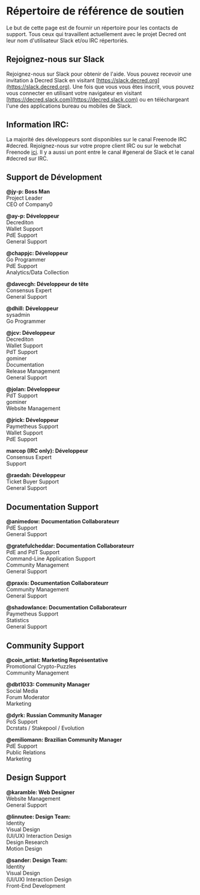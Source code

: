 # **Répertoire de référence de soutien**

Le but de cette page est de fournir un répertoire pour les contacts de support. Tous ceux qui travaillent actuellement avec le projet Decred ont leur nom d'utilisateur Slack et/ou IRC répertoriés.

## Rejoignez-nous sur Slack

Rejoignez-nous sur Slack pour obtenir de l'aide. Vous pouvez recevoir une invitation à Decred Slack en visitant [https://slack.decred.org](https://slack.decred.org). Une fois que vous vous êtes inscrit, vous pouvez vous connecter en utilisant votre navigateur en visitant [https://decred.slack.com](https://decred.slack.com) ou en téléchargeant l'une des applications bureau ou mobiles de Slack.

## Information IRC:

La majorité des développeurs sont disponibles sur le canal Freenode IRC #decred. Rejoignez-nous sur votre propre client IRC ou sur le webchat Freenode [ici](https://webchat.freenode.net/?channels=decred&uio=d4). Il y a aussi un pont entre le canal #general de Slack et le canal #decred sur IRC.

## Support de Dévelopment

**@jy-p: Boss Man** <br />
Project Leader <br />
CEO of Company0

**@ay-p: Développeur** <br />
Decrediton<br />
Wallet Support<br />
PdE Support<br />
General Support  

**@chappjc: Développeur** <br />
Go Programmer<br />
PdE Support<br />
Analytics/Data Collection

**@davecgh: Développeur de tête** <br />
Consensus Expert<br />
General Support

**@dhill: Développeur** <br />
sysadmin<br />
Go Programmer 

**@jcv: Développeur** <br />
Decrediton<br />
Wallet Support<br />
PdT Support<br />
gominer<br />
Documentation<br />
Release Management<br />
General Support

**@jolan: Développeur** <br />
PdT Support<br />
gominer<br /> 
Website Management

**@jrick: Développeur** <br />
Paymetheus Support<br />
Wallet Support<br /> 
PdE Support

**marcop (IRC only): Développeur** <br />
Consensus Expert<br />
Support

**@raedah: Développeur** <br />
Ticket Buyer Support<br />
General Support

## Documentation Support

**@animedow: Documentation Collaborateurr** <br />
PdE Support<br />
General Support 

**@gratefulcheddar: Documentation Collaborateurr** <br />
PdE and PdT Support<br />
Command-Line Application Support<br />
Community Management<br />
General Support

**@praxis: Documentation Collaborateurr** <br />
Community Management<br />
General Support

**@shadowlance: Documentation Collaborateurr** <br />
Paymetheus Support<br />
Statistics<br />
General Support

## Community Support

**@coin_artist: Marketing Représentative** <br />
Promotional Crypto-Puzzles<br />
Community Management

**@dbt1033: Community Manager** <br />
Social Media<br />
Forum Moderator<br />
Marketing 

**@dyrk: Russian Community Manager** <br />
PoS Support<br /> 
Dcrstats / Stakepool / Evolution

**@emiliomann: Brazilian Community Manager** <br />
PdE Support<br />
Public Relations<br />
Marketing  

## Design Support

**@karamble: Web Designer** <br />
Website Management<br />
General Support 

**@linnutee: Design Team:** <br />
Identity<br />
Visual Design<br />
(UI/UX) Interaction Design<br />
Design Research<br />
Motion Design

**@sander: Design Team:** <br />
Identity<br />
Visual Design<br />
(UI/UX) Interaction Design<br />
Front-End Development